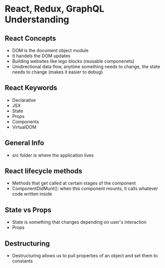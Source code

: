 # React, Redux, GraphQL Understanding

## React Concepts

- DOM is the document object module
- It handels the DOM updates
- Building websites like lego blocks (reusable componenets)
- Unidirectional data flow, anytime something needs to change, the state needs to change (makes it easier to debug)

## React Keywords

- Declarative
- JSX
- State
- Props
- Components
- VirtualDOM

## General Info

- src folder is where the application lives

## React lifecycle methods

- Methods that get called at certain stages of the component
- ComponentDidMunt(): when this component mounts, it calls whatever code written inside

## State vs Props

- State is something that changes depending on user's interaction
- Props

## Destructuring

- Destructuring allows us to pull properties of an object and set them to constants